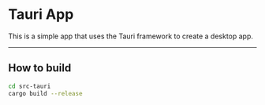 # Tauri App

This is a simple app that uses the Tauri framework to create a desktop app.

---

## How to build

```bash
cd src-tauri
cargo build --release
```
